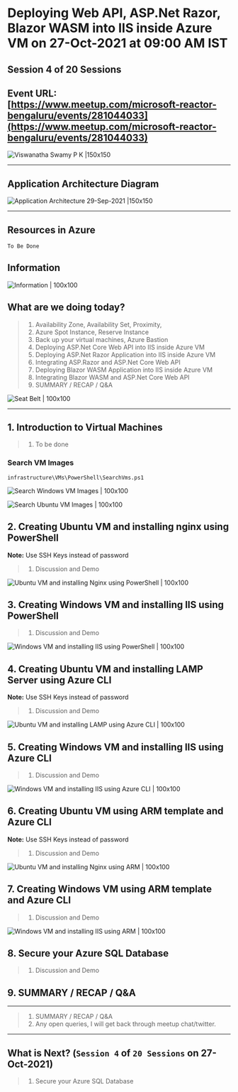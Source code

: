# Deploying Web API, ASP.Net Razor, Blazor WASM into IIS inside Azure VM on 27-Oct-2021 at 09:00 AM IST

## Session **4** of **20** Sessions

## Event URL: [https://www.meetup.com/microsoft-reactor-bengaluru/events/281044033](https://www.meetup.com/microsoft-reactor-bengaluru/events/281044033)

![Viswanatha Swamy P K |150x150](./documentation/images/ViswanathaSwamy_27thOct.PNG)

---

## Application Architecture Diagram

![Application Architecture 29-Sep-2021 |150x150](./documentation/images/AppArchitecture_13thOct.PNG)

---

## Resources in Azure

```
To Be Done
```

## Information

![Information | 100x100](./documentation/images/Information.PNG)

## What are we doing today?

> 1. Availability Zone, Availability Set, Proximity,
> 1. Azure Spot Instance, Reserve Instance
> 1. Back up your virtual machines, Azure Bastion
> 1. Deploying ASP.Net Core Web API into IIS inside Azure VM
> 1. Deploying ASP.Net Razor Application into IIS inside Azure VM
> 1. Integrating ASP.Razor and ASP.Net Core Web API
> 1. Deploying Blazor WASM Application into IIS inside Azure VM
> 1. Integrating Blazor WASM and ASP.Net Core Web API
> 1. SUMMARY / RECAP / Q&A

![Seat Belt | 100x100](./documentation/images/SeatBelt.PNG)

---

## 1. Introduction to Virtual Machines

> 1. To be done

### Search VM Images

`infrastructure\VMs\PowerShell\SearchVms.ps1`

![Search Windows VM Images | 100x100](./documentation/images/SearchVMs_1.PNG)

![Search Ubuntu VM Images | 100x100](./documentation/images/SearchVMs_2.PNG)

## 2. Creating Ubuntu VM and installing nginx using PowerShell

**Note:** Use SSH Keys instead of password

> 1. Discussion and Demo

![Ubuntu VM and installing Nginx using PowerShell | 100x100](./documentation/images/UbuntuVM_PS1.PNG)

## 3. Creating Windows VM and installing IIS using PowerShell

> 1. Discussion and Demo

![Windows VM and installing IIS using PowerShell | 100x100](./documentation/images/WindowsVM_PS1.PNG)

## 4. Creating Ubuntu VM and installing LAMP Server using Azure CLI

**Note:** Use SSH Keys instead of password

> 1. Discussion and Demo

![Ubuntu VM and installing LAMP using Azure CLI | 100x100](./documentation/images/UbuntuVM_CLI.PNG)

## 5. Creating Windows VM and installing IIS using Azure CLI

> 1. Discussion and Demo

![Windows VM and installing IIS using Azure CLI | 100x100](./documentation/images/WindowsVM_CLI.PNG)

## 6. Creating Ubuntu VM using ARM template and Azure CLI

**Note:** Use SSH Keys instead of password

> 1. Discussion and Demo

![Ubuntu VM and installing Nginx using ARM | 100x100](./documentation/images/UbuntuVM_ARM.PNG)

## 7. Creating Windows VM using ARM template and Azure CLI

> 1. Discussion and Demo

![Windows VM and installing IIS using ARM | 100x100](./documentation/images/WindowsVM_ARM.PNG)

## 8. Secure your Azure SQL Database

> 1. Discussion and Demo

## 9. SUMMARY / RECAP / Q&A

---

> 1. SUMMARY / RECAP / Q&A
> 2. Any open queries, I will get back through meetup chat/twitter.

---

## What is Next? (`Session 4` of `20 Sessions` on 27-Oct-2021)

> 1. Secure your Azure SQL Database
